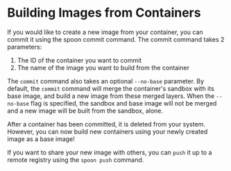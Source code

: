 # Building Images from Containers

If you would like to create a new image from your container, you can commit it using the spoon commit command. The commit command takes 2 parameters: 

1. The ID of the container you want to commit
1. The name of the image you want to build from the container

The `commit` command also takes an optional `--no-base` parameter. By default, the `commit` command will merge the container's sandbox with its base image, and build a new image from these merged layers. When the `--no-base` flag is specified, the sandbox and base image will not be merged and a new image will be built from the sandbox, alone.

After a container has been committed, it is deleted from your system. However, you can now build new containers using your newly created image as a base image!

If you want to share your new image with others, you can `push` it up to a remote registry using the `spoon push` command. 
